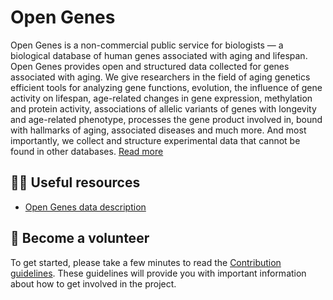# Open Genes

Open Genes is a non-commercial public service for biologists — a biological database of human genes associated with aging and lifespan. 
Open Genes provides open and structured data collected for genes associated with aging. We give researchers in the field of aging genetics 
efficient tools for analyzing gene functions, evolution, the influence of gene activity on lifespan, age-related changes in gene expression, 
methylation and protein activity, associations of allelic variants of genes with longevity and age-related phenotype, processes the gene product 
involved in, bound with hallmarks of aging, associated diseases and much more. And most importantly, we collect and structure experimental data 
that cannot be found in other databases. [Read more](https://open-genes.com/about/articles/what-is-open-genes)


## 👩‍💻 Useful resources
- [Open Genes data description](https://open-genes.com/about/articles/open-genes-data-description)

## 🌈 Become a volunteer
To get started, please take a few minutes to read the [Contribution guidelines](https://github.com/open-genes/.github/wiki/Contribution-guide). These guidelines will provide you with important information about how to get involved in the project.
